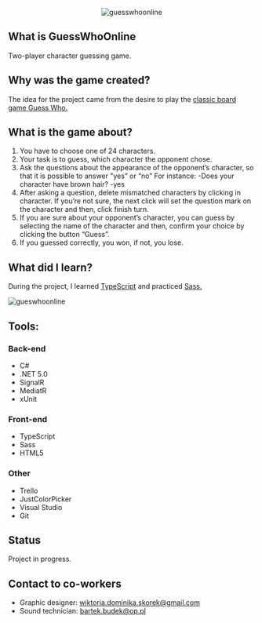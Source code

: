 <p align="center"><img src="https://user-images.githubusercontent.com/52860350/123124502-074aab80-d448-11eb-8935-c19e64621ea0.png" alt="guesswhoonline"/></p>

## What is GuessWhoOnline
Two-player character guessing game. 

## Why was the game created?
The idea for the project came from the desire to play the <a href="https://en.wikipedia.org/wiki/Guess_Who%3F">classic board game Guess Who.</a>

## What is the game about?
1. You have to choose one of 24 characters.
2. Your task is to guess, which character the opponent chose.
3. Ask the questions about the appearance of the opponent’s character, so that it is possible to answer "yes” or “no”
For instance:
-Does your character have brown hair?
-yes 
4. After asking a question, delete mismatched characters by clicking in character. If you’re not sure, the next click will set the question mark on the character and then, click finish turn.
5. If you are sure about your opponent’s character, you can guess by selecting the name of the character and then, confirm your choice by clicking the button “Guess”.
6. If you guessed correctly, you won, if not, you lose.

## What did I learn?
During the project, I learned <a href="https://www.typescriptlang.org/">TypeScript</a> and practiced <a href="https://sass-lang.com/">Sass.</a>


![gueswhoonline](https://user-images.githubusercontent.com/52860350/123094098-c8f3c300-d42c-11eb-99b3-48368754a398.jpg)


 ## Tools: 

### Back-end
 * C#
 * .NET 5.0
 * SignalR
 * MediatR
 * xUnit

### Front-end
 * TypeScript
 * Sass
 * HTML5
 
 ### Other
 * Trello
 * JustColorPicker
 * Visual Studio
 * Git
 
## Status
Project in progress.

## Contact to co-workers
* Graphic designer: wiktoria.dominika.skorek@gmail.com
* Sound technician: bartek.budek@op.pl
 
 


